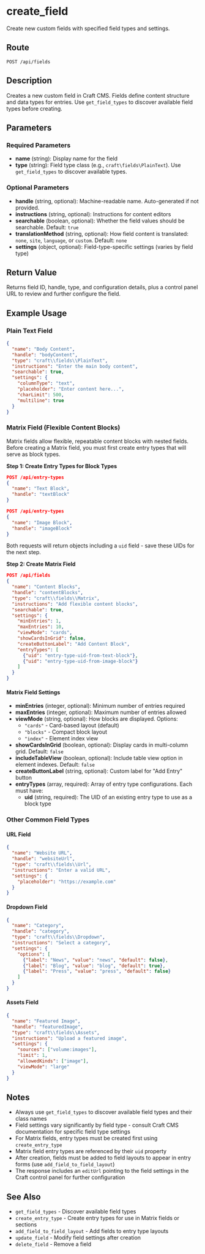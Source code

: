 # create_field

Create new custom fields with specified field types and settings.

## Route

`POST /api/fields`

## Description

Creates a new custom field in Craft CMS. Fields define content structure and data types for entries. Use `get_field_types` to discover available field types before creating.

## Parameters

### Required Parameters

- **name** (string): Display name for the field
- **type** (string): Field type class (e.g., `craft\fields\PlainText`). Use `get_field_types` to discover available types.

### Optional Parameters

- **handle** (string, optional): Machine-readable name. Auto-generated if not provided.
- **instructions** (string, optional): Instructions for content editors
- **searchable** (boolean, optional): Whether the field values should be searchable. Default: `true`
- **translationMethod** (string, optional): How field content is translated: `none`, `site`, `language`, or `custom`. Default: `none`
- **settings** (object, optional): Field-type-specific settings (varies by field type)

## Return Value

Returns field ID, handle, type, and configuration details, plus a control panel URL to review and further configure the field.

## Example Usage

### Plain Text Field

```json
{
  "name": "Body Content",
  "handle": "bodyContent",
  "type": "craft\\fields\\PlainText",
  "instructions": "Enter the main body content",
  "searchable": true,
  "settings": {
    "columnType": "text",
    "placeholder": "Enter content here...",
    "charLimit": 500,
    "multiline": true
  }
}
```

### Matrix Field (Flexible Content Blocks)

Matrix fields allow flexible, repeatable content blocks with nested fields. Before creating a Matrix field, you must first create entry types that will serve as block types.

**Step 1: Create Entry Types for Block Types**

```json
POST /api/entry-types
{
  "name": "Text Block",
  "handle": "textBlock"
}

POST /api/entry-types
{
  "name": "Image Block",
  "handle": "imageBlock"
}
```

Both requests will return objects including a `uid` field - save these UIDs for the next step.

**Step 2: Create Matrix Field**

```json
POST /api/fields
{
  "name": "Content Blocks",
  "handle": "contentBlocks",
  "type": "craft\\fields\\Matrix",
  "instructions": "Add flexible content blocks",
  "searchable": true,
  "settings": {
    "minEntries": 1,
    "maxEntries": 10,
    "viewMode": "cards",
    "showCardsInGrid": false,
    "createButtonLabel": "Add Content Block",
    "entryTypes": [
      {"uid": "entry-type-uid-from-text-block"},
      {"uid": "entry-type-uid-from-image-block"}
    ]
  }
}
```

#### Matrix Field Settings

- **minEntries** (integer, optional): Minimum number of entries required
- **maxEntries** (integer, optional): Maximum number of entries allowed
- **viewMode** (string, optional): How blocks are displayed. Options:
  - `"cards"` - Card-based layout (default)
  - `"blocks"` - Compact block layout
  - `"index"` - Element index view
- **showCardsInGrid** (boolean, optional): Display cards in multi-column grid. Default: `false`
- **includeTableView** (boolean, optional): Include table view option in element indexes. Default: `false`
- **createButtonLabel** (string, optional): Custom label for "Add Entry" button
- **entryTypes** (array, required): Array of entry type configurations. Each must have:
  - **uid** (string, required): The UID of an existing entry type to use as a block type

### Other Common Field Types

#### URL Field

```json
{
  "name": "Website URL",
  "handle": "websiteUrl",
  "type": "craft\\fields\\Url",
  "instructions": "Enter a valid URL",
  "settings": {
    "placeholder": "https://example.com"
  }
}
```

#### Dropdown Field

```json
{
  "name": "Category",
  "handle": "category",
  "type": "craft\\fields\\Dropdown",
  "instructions": "Select a category",
  "settings": {
    "options": [
      {"label": "News", "value": "news", "default": false},
      {"label": "Blog", "value": "blog", "default": true},
      {"label": "Press", "value": "press", "default": false}
    ]
  }
}
```

#### Assets Field

```json
{
  "name": "Featured Image",
  "handle": "featuredImage",
  "type": "craft\\fields\\Assets",
  "instructions": "Upload a featured image",
  "settings": {
    "sources": ["volume:images"],
    "limit": 1,
    "allowedKinds": ["image"],
    "viewMode": "large"
  }
}
```

## Notes

- Always use `get_field_types` to discover available field types and their class names
- Field settings vary significantly by field type - consult Craft CMS documentation for specific field type settings
- For Matrix fields, entry types must be created first using `create_entry_type`
- Matrix field entry types are referenced by their `uid` property
- After creation, fields must be added to field layouts to appear in entry forms (use `add_field_to_field_layout`)
- The response includes an `editUrl` pointing to the field settings in the Craft control panel for further configuration

## See Also

- `get_field_types` - Discover available field types
- `create_entry_type` - Create entry types for use in Matrix fields or sections
- `add_field_to_field_layout` - Add fields to entry type layouts
- `update_field` - Modify field settings after creation
- `delete_field` - Remove a field
